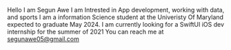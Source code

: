 Hello I am Segun Awe 
I am Intrested in App development, working with data, and sports
I am a information Science student at the Univeristy Of Maryland expected to graduate May 2024.
I am currently looking for a SwiftUI iOS dev internship for the summer of 2021
You can reach me at segunawe05@gmail.com

<!---
SegunAwe05/SegunAwe05 is a ✨ special ✨ repository because its `README.md` (this file) appears on your GitHub profile.
You can click the Preview link to take a look at your changes.
--->
